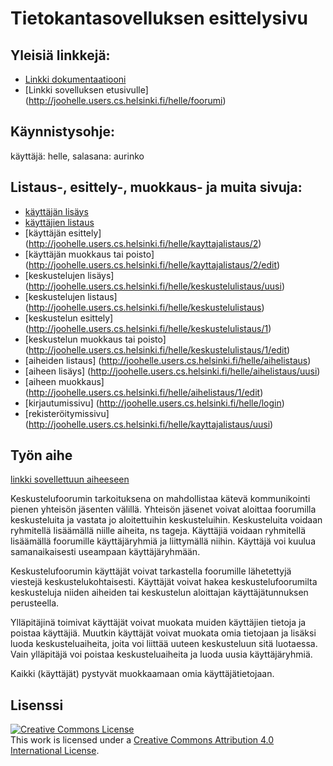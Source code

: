 # Tietokantasovelluksen esittelysivu

## Yleisiä linkkejä:

* [Linkki dokumentaatiooni](https://github.com/hellej/Tsoha-Bootstrap/blob/master/doc/dokumentaatio.pdf)
* [Linkki sovelluksen etusivulle] (http://joohelle.users.cs.helsinki.fi/helle/foorumi)


## Käynnistysohje:
käyttäjä: helle, salasana: aurinko

## Listaus-, esittely-, muokkaus- ja muita sivuja:

* [käyttäjän lisäys](http://joohelle.users.cs.helsinki.fi/helle/kayttajalistaus/uusi)
* [käyttäjien listaus](http://joohelle.users.cs.helsinki.fi/helle/kayttajalistaus)
* [käyttäjän esittely] (http://joohelle.users.cs.helsinki.fi/helle/kayttajalistaus/2)
* [käyttäjän muokkaus tai poisto] (http://joohelle.users.cs.helsinki.fi/helle/kayttajalistaus/2/edit)
* [keskustelujen lisäys] (http://joohelle.users.cs.helsinki.fi/helle/keskustelulistaus/uusi)
* [keskustelujen listaus] (http://joohelle.users.cs.helsinki.fi/helle/keskustelulistaus)
* [keskustelun esittely] (http://joohelle.users.cs.helsinki.fi/helle/keskustelulistaus/1)
* [keskustelun muokkaus tai poisto] (http://joohelle.users.cs.helsinki.fi/helle/keskustelulistaus/1/edit)
* [aiheiden listaus] (http://joohelle.users.cs.helsinki.fi/helle/aihelistaus)
* [aiheen lisäys] (http://joohelle.users.cs.helsinki.fi/helle/aihelistaus/uusi)
* [aiheen muokkaus] (http://joohelle.users.cs.helsinki.fi/helle/aihelistaus/1/edit)
* [kirjautumissivu] (http://joohelle.users.cs.helsinki.fi/helle/login)
* [rekisteröitymissivu] (http://joohelle.users.cs.helsinki.fi/helle/kayttajalistaus/uusi)


## Työn aihe

[linkki sovellettuun aiheeseen](http://advancedkittenry.github.io/suunnittelu_ja_tyoymparisto/aiheet/Keskustelufoorumi.html) 

Keskustelufoorumin tarkoituksena on mahdollistaa kätevä kommunikointi pienen yhteisön jäsenten välillä. Yhteisön jäsenet voivat aloittaa foorumilla keskusteluita ja vastata jo aloitettuihin keskusteluihin. Keskusteluita voidaan ryhmitellä lisäämällä niille aiheita, ns tageja. Käyttäjiä voidaan ryhmitellä lisäämällä foorumille käyttäjäryhmiä ja liittymällä niihin. Käyttäjä voi kuulua samanaikaisesti useampaan käyttäjäryhmään.

Keskustelufoorumin käyttäjät voivat tarkastella foorumille lähetettyjä viestejä keskustelukohtaisesti. Käyttäjät voivat hakea keskustelufoorumilta keskusteluja niiden aiheiden tai keskustelun aloittajan käyttäjätunnuksen perusteella.

Ylläpitäjinä toimivat käyttäjät voivat muokata muiden käyttäjien tietoja ja poistaa käyttäjiä. Muutkin käyttäjät voivat muokata omia tietojaan ja lisäksi luoda keskusteluaiheita, joita voi liittää uuteen keskusteluun sitä luotaessa. Vain ylläpitäjä voi poistaa keskusteluaiheita ja luoda uusia käyttäjäryhmiä.

Kaikki (käyttäjät) pystyvät muokkaamaan omia käyttäjätietojaan. 


## Lisenssi

<a rel="license" href="http://creativecommons.org/licenses/by/4.0/"><img alt="Creative Commons License" style="border-width:0" src="https://i.creativecommons.org/l/by/4.0/88x31.png" /></a><br />This work is licensed under a <a rel="license" href="http://creativecommons.org/licenses/by/4.0/">Creative Commons Attribution 4.0 International License</a>.


